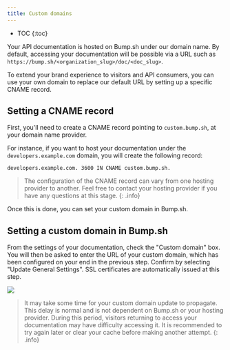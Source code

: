 ```yaml
---
title: Custom domains
---
```


- TOC
{:toc}

Your API documentation is hosted on Bump.sh under our domain name. By default, accessing your documentation will be possible via a URL such as `https://bump.sh/<organization_slug>/doc/<doc_slug>`.

To extend your brand experience to visitors and API consumers, you can use your own domain to replace our default URL by setting up a specific CNAME record.

## Setting a CNAME record

First, you'll need to create a CNAME record pointing to `custom.bump.sh`, at your domain name provider.

For instance, if you want to host your documentation under the `developers.example.com` domain, you will create the following record:

```undefined
developers.example.com. 3600 IN CNAME custom.bump.sh.
```

> The configuration of the CNAME record can vary from one hosting provider to another. Feel free to contact your hosting provider if you have any questions at this stage.
{: .info}

Once this is done, you can set your custom domain in Bump.sh.

## Setting a custom domain in Bump.sh

From the settings of your documentation, check the "Custom domain" box. You will then be asked to enter the URL of your custom domain, which has been configured on your end in the previous step. Confirm by selecting "Update General Settings". SSL certificates are automatically issued at this step.

![](/images/help/custom-domains.png)

> It may take some time for your custom domain update to propagate. This delay is normal and is not dependent on Bump.sh or your hosting provider.
During this period, visitors returning to access your documentation may have difficulty accessing it. It is recommended to try again later or clear your cache before making another attempt.
{: .info}
